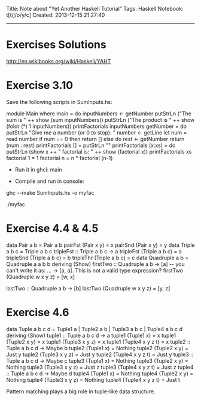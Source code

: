 Title: Note about "Yet Another Haskell Tutorial"
Tags: Haskell
Notebook: t[t/j/o/y/c]
Created: 2013-12-15 21:27:40

------

# Exercises Solutions

 

http://en.wikibooks.org/wiki/Haskell/YAHT

 

# Exercise 3.10

 

Save the following scripts in SumInputs.hs:

 

 module Main where 
 main = do 
  inputNumbers <- getNumber 
  putStrLn ("The sum is " ++ show (sum inputNumbers)) 
  putStrLn ("The product is " ++ show (foldr (*) 1 inputNumbers)) 
  printFactorials inputNumbers 
 getNumber = do 
  putStrLn "Give me a number (or 0 to stop): " 
  number <- getLine 
  let num = read number 
  if num == 0 
   then return [] 
   else do 
    rest <- getNumber 
    return (num : rest) 
 printFactorials [] = putStrLn "" 
 printFactorials (x:xs) = do 
  putStrLn (show x ++ " factorial is: " ++ show (factorial x)) 
  printFactorials xs 
 factorial 1 = 1 
 factorial n = n * factorial (n-1) 

 

* Run it in ghci: main

* Compile and run in console:

 

 ghc --make SumInputs.hs -o myfac

 ./myfac

 

 

# Exercise 4.4 & 4.5

 

 data Pair a b = Pair a b 
 pairFst (Pair x y) = x 
 pairSnd (Pair x y) = y 
 data Triple a b c = Triple a b c 
 tripleFst :: Triple a b c -> a 
 tripleFst (Triple a b c) = a 
 tripleSnd (Triple a b c) = b 
 tripleThr (Triple a b c) = c 
 data Quadruple a b = Quadruple a a b b deriving (Show) 
 firstTwo :: Quadruple a b -> [a] 
 -- you can't write it as: ... -> [a, a]. This is not a valid type expression? 
 firstTwo (Quadruple w x y z) = [w, x]

 lastTwo :: Quadruple a b -> [b] 
 lastTwo (Quadruple w x y z) = [y, z] 

 

# Exercise 4.6

 

 data Tuple a b c d = Tuple1 a 
      | Tuple2 a b 
      | Tuple3 a b c 
      | Tuple4 a b c d 
      deriving (Show) 
 tuple1 :: Tuple a b c d -> a 
 tuple1 (Tuple1 x) = x 
 tuple1 (Tuple2 x y) = x 
 tuple1 (Tuple3 x y z) = x 
 tuple1 (Tuple4 x y z t) = x 
 tuple2 :: Tuple a b c d -> Maybe b 
 tuple2 (Tuple1 x) = Nothing 
 tuple2 (Tuple2 x y) = Just y 
 tuple2 (Tuple3 x y z) = Just y 
 tuple2 (Tuple4 x y z t) = Just y 
 tuple3 :: Tuple a b c d -> Maybe c 
 tuple3 (Tuple1 x) = Nothing 
 tuple3 (Tuple2 x y) = Nothing 
 tuple3 (Tuple3 x y z) = Just z 
 tuple3 (Tuple4 x y z t) = Just z 
 tuple4 :: Tuple a b c d -> Maybe d 
 tuple4 (Tuple1 x) = Nothing 
 tuple4 (Tuple2 x y) = Nothing 
 tuple4 (Tuple3 x y z) = Nothing 
 tuple4 (Tuple4 x y z t) = Just t 

 

Pattern matching plays a big role in tuple-like data structure.